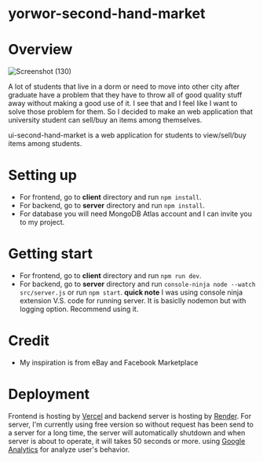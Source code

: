 # yorwor-second-hand-market

# Overview
![Screenshot (130)](https://github.com/user-attachments/assets/4682ac4e-0bfe-4624-a891-064bdb9410f5)

A lot of students that live in a dorm or need to move into other city after graduate have a problem that they have to throw all of good quality stuff away without making a good use of it. I see that and I feel like I want to solve those problem for them. So I decided to make an web application that university student can sell/buy an items among themselves.

ui-second-hand-market is a web application for students to view/sell/buy items among students. 

# Setting up
- For frontend, go to **client** directory and run `npm install`.
- For backend, go to **server** directory and run `npm install`.
- For database you will need MongoDB Atlas account and I can invite you to my project.

# Getting start
- For frontend, go to **client** directory and run `npm run dev`.
- For backend, go to **server** directory and run `console-ninja node --watch src/server.js` or run `npm start`. **quick note** I was using console ninja extension V.S. code for running server. It is basiclly nodemon but with logging option. Recommend using it.

# Credit
- My inspiration is from eBay and Facebook Marketplace

# Deployment
Frontend is hosting by [Vercel](https://vercel.com/) and backend server is hosting by [Render](https://render.com/). For server, I'm currently using free version so without request has been send to a server for a long time, the server will automatically shutdown and when server is about to operate, it will takes 50 seconds or more.
using [Google Analytics](https://analytics.google.com/) for analyze user's behavior.

